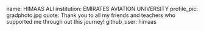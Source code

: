 name: HIMAAS ALI 
institution: EMIRATES AVIATION UNIVERSITY
profile_pic: gradphoto.jpg 
quote: Thank you to all my friends and teachers who supported me through out this journey!
github_user: himaas
